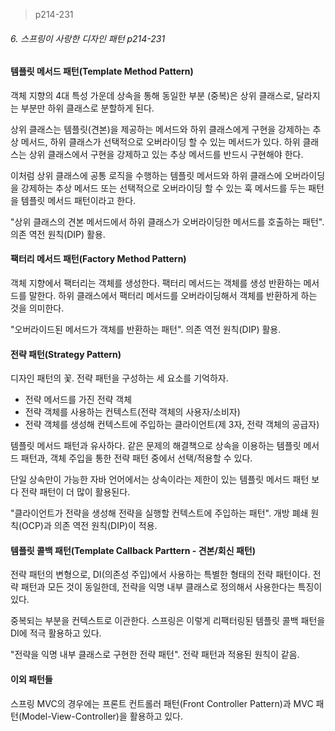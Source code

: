 > p214-231



###### 6. 스프링이 사랑한 디자인 패턴 p214-231

#### 템플릿 메서드 패턴(Template Method Pattern)

객체 지향의 4대 특성 가운데 상속을 통해 동일한 부분 (중복)은 상위 클래스로, 달라지는 부분만 하위 클래스로 분할하게 된다.

상위 클래스는 템플릿(견본)을 제공하는 메서드와 하위 클래스에게 구현을 강제하는 추상 메서드, 하위 클래스가 선택적으로 오버라이딩 할 수 있는 메서드가 있다. 하위 클래스는 상위 클래스에서 구현을 강제하고 있는 추상 메서드를 반드시 구현해야 한다. 

이처럼 상위 클래스에 공통 로직을 수행하는 템플릿 메서드와 하위 클래스에 오버라이딩을 강제하는 추상 메서드 또는 선택적으로 오버라이딩 할 수 있는 훅 메서드를 두는 패턴을 템플릿 메서드 패턴이라고 한다.

"상위 클래스의 견본 메서드에서 하위 클래스가 오버라이딩한 메서드를 호출하는 패턴". 의존 역전 원칙(DIP) 활용.



#### 팩터리 메서드 패턴(Factory Method Pattern)

객체 지향에서 팩터리는 객체를 생성한다. 팩터리 메서드는 객체를 생성 반환하는 메서드를 말한다. 하위 클래스에서 팩터리 메서드를 오버라이딩해서 객체를 반환하게 하는 것을 의미한다.

"오버라이드된 메서드가 객체를 반환하는 패턴". 의존 역전 원칙(DIP) 활용.



#### 전략 패턴(Strategy Pattern)

디자인 패턴의 꽃. 전략 패턴을 구성하는 세 요소를 기억하자.

- 전략 메서드를 가진 전략 객체
- 전략 객체를 사용하는 컨텍스트(전략 객체의 사용자/소비자)
- 전략 객체를 생성해 컨텍스트에 주입하는 클라이언트(제 3자, 전략 객체의 공급자)

템플릿 메서드 패턴과 유사하다. 같은 문제의 해결책으로 상속을 이용하는 템플릿 메서드 패턴과, 객체 주입을 통한 전략 패턴 중에서 선택/적용할 수 있다.

단일 상속만이 가능한 자바 언어에서는 상속이라는 제한이 있는 템플릿 메서드 패턴 보다 전략 패턴이 더 많이 활용된다.

"클라이언트가 전략을 생성해 전략을 실행할 컨텍스트에 주입하는 패턴". 개방 폐쇄 원칙(OCP)과 의존 역전 원칙(DIP)이 적용.



#### 템플릿 콜백 패턴(Template Callback Parttern - 견본/회신 패턴)

전략 패턴의 변형으로, DI(의존성 주입)에서 사용하는 특별한 형태의 전략 패턴이다. 전략 패턴과 모든 것이 동일한데, 전략을 익명 내부 클래스로 정의해서 사용한다는 특징이 있다.

중복되는 부분을 컨텍스트로 이관한다. 스프링은 이렇게 리팩터링된 템플릿 콜백 패턴을 DI에 적극 활용하고 있다.

"전략을 익명 내부 클래스로 구현한 전략 패턴". 전략 패턴과 적용된 원칙이 같음.



#### 이외 패턴들

스프링 MVC의 경우에는 프론트 컨트롤러 패턴(Front Controller Pattern)과 MVC 패턴(Model-View-Controller)을 활용하고 있다.